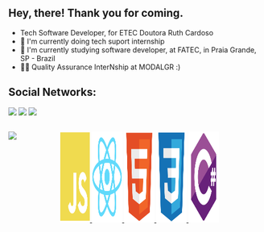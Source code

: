 ## Hey, there! Thank you for coming.

- Tech Software Developer, for ETEC Doutora Ruth Cardoso
- 🔭 I'm currently doing tech suport internship
- 🌱 I'm currently studying software developer, at FATEC, in Praia Grande, SP - Brazil
- 🧑‍💼 Quality Assurance InterNship at MODALGR :)

<div> 

## Social Networks:


  <a href="mailto:pedrovitorcoelho@outlook.com" target="_blank"><img src="https://img.shields.io/badge/Microsoft_Outlook-0078D4?style=for-the-badge&logo=microsoft-outlook&logoColor=white" target="_blank"></a>
  <a href="https://www.linkedin.com/in/pedrovitorcoelho" target="_blank"><img src="https://img.shields.io/badge/-LinkedIn-%230077B5?style=for-the-badge&logo=linkedin&logoColor=white" target="_blank"></a> 
  <a href="https://instagram.com/pedrovitor___?igshid=YmMyMTA2M2Y=" target="_blank"><img src="https://img.shields.io/badge/-Instagram-%23E4405F?style=for-the-badge&logo=instagram&logoColor=white" target="_blank"></a>
 
</div>

##


<div align="center">
  <a href="https://github.com/pedrovitorcoelho">
  <img height="180em" align="left" src="https://github-readme-stats.vercel.app/api?username=pedrovitorcoelho&show_icons=true&theme=dark&include_all_commits=true&count_private=true&title_color=008000"/>
  
  <img height="180em" alt="Pedro-Js" height="40" width="60" src="https://raw.githubusercontent.com/devicons/devicon/master/icons/javascript/javascript-plain.svg">
  <img height="180em" alt="Pedro-React" height="40" width="60" src="https://raw.githubusercontent.com/devicons/devicon/master/icons/react/react-original.svg">
  <img height="180em" alt="Pedro-HTML" height="40" width="60" src="https://raw.githubusercontent.com/devicons/devicon/master/icons/html5/html5-original.svg">
  <img height="180em" alt="Pedro-CSS" height="40" width="60" src="https://raw.githubusercontent.com/devicons/devicon/master/icons/css3/css3-original.svg">
  <img height="180em" alt="Pedro-Csharp" height="40" width="60" src="https://raw.githubusercontent.com/devicons/devicon/master/icons/csharp/csharp-original.svg">
  
  
</div> 
  



  
  
